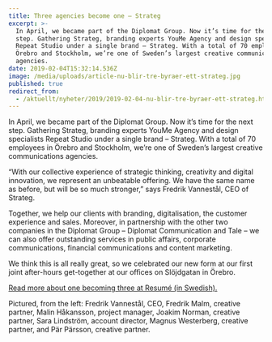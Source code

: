 ```yaml
---
title: Three agencies become one – Strateg
excerpt: >-
  In April, we became part of the Diplomat Group. Now it’s time for the next
  step. Gathering Strateg, branding experts YouMe Agency and design specialists
  Repeat Studio under a single brand – Strateg. With a total of 70 employees in
  Örebro and Stockholm, we’re one of Sweden’s largest creative communications
  agencies.
date: 2019-02-04T15:32:14.536Z
image: /media/uploads/article-nu-blir-tre-byraer-ett-strateg.jpg
published: true
redirect_from:
  - /aktuellt/nyheter/2019/2019-02-04-nu-blir-tre-byraer-ett-strateg.html
---
```

In April, we became part of the Diplomat Group. Now it’s time for the next step. Gathering Strateg, branding experts YouMe Agency and design specialists Repeat Studio under a single brand – Strateg. With a total of 70 employees in Örebro and Stockholm, we’re one of Sweden’s largest creative communications agencies.

“With our collective experience of strategic thinking, creativity and digital innovation, we represent an unbeatable offering. We have the same name as before, but will be so much stronger,” says Fredrik Vannestål, CEO of Strateg.

Together, we help our clients with branding, digitalisation, the customer experience and sales. Moreover, in partnership with the other two companies in the Diplomat Group – Diplomat Communication and Tale – we can also offer outstanding services in public affairs, corporate communications, financial communications and content marketing.

We think this is all really great, so we celebrated our new form at our first joint after-hours get-together at our offices on Slöjdgatan in Örebro.

[Read more about one becoming three at Resumé (in Swedish).](https://www.resume.se/nyheter/artiklar/2019/02/04/diplomatgruppen-vaxte-med-80-procent-2018--bildar-storbyra/)

Pictured, from the left: Fredrik Vannestål, CEO, Fredrik Malm, creative partner, Malin Håkansson, project manager, Joakim Norman, creative partner, Sara Lindström, account director, Magnus Westerberg, creative partner, and Pär Pärsson, creative partner.
